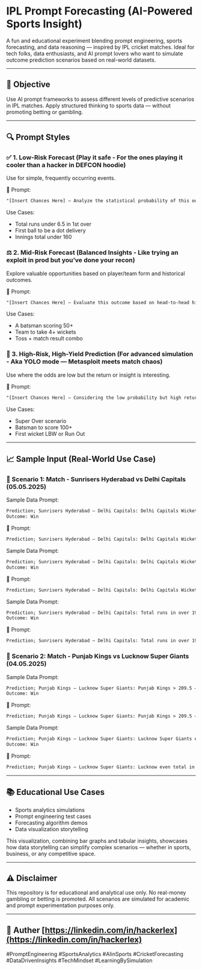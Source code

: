 # IPL Prompt Forecasting (AI-Powered Sports Insight)

A fun and educational experiment blending prompt engineering, sports forecasting, and data reasoning — inspired by IPL cricket matches. Ideal for tech folks, data enthusiasts, and AI prompt lovers who want to simulate outcome prediction scenarios based on real-world datasets.

---

## 📌 Objective

Use AI prompt frameworks to assess different levels of predictive scenarios in IPL matches. Apply structured thinking to sports data — without promoting betting or gambling.

---

## 🔍 Prompt Styles

### ✅ 1. Low-Risk Forecast (Play it safe - For the ones playing it cooler than a hacker in DEFCON hoodie)

Use for simple, frequently occurring events.

🧠 Prompt:

```txt
"[Insert Chances Here] — Analyze the statistical probability of this outcome based on recent team performance, pitch behavior, and player form. Is this a low-risk, high-consistency prediction worth considering?"
```

Use Cases:

* Total runs under 6.5 in 1st over
* First ball to be a dot delivery
* Innings total under 160

### ⚖️ 2. Mid-Risk Forecast (Balanced Insights - Like trying an exploit in prod but you’ve done your recon)

Explore valuable opportunities based on player/team form and historical outcomes.

🧠 Prompt:

```txt
"[Insert Chances Here] — Evaluate this outcome based on head-to-head history, current match momentum, and statistical odds. Does it present a reasonable risk-to-reward ratio?"
```

Use Cases:

* A batsman scoring 50+
* Team to take 4+ wickets
* Toss + match result combo

### 🎯 3. High-Risk, High-Yield Prediction (For advanced simulation - Aka YOLO mode — Metasploit meets match chaos)

Use where the odds are low but the return or insight is interesting.

🧠 Prompt:

```txt
"[Insert Chances Here] — Considering the low probability but high return, what’s the realistic likelihood of this outcome based on upset patterns, player volatility, and match-day surprises?"
```

Use Cases:

* Super Over scenario
* Batsman to score 100+
* First wicket LBW or Run Out

---

## 📈 Sample Input (Real-World Use Case)

### 🧪 Scenario 1: Match - Sunrisers Hyderabad vs Delhi Capitals (05.05.2025)

Sample Data Prompt:

```txt
Prediction; Sunrisers Hyderabad – Delhi Capitals: Delhi Capitals Wicket in over 5 – Yes  
Outcome: Win
```

🧠 Prompt:

```txt
Prediction; Sunrisers Hyderabad – Delhi Capitals: Delhi Capitals Wicket in over 5 — Evaluate this outcome based on head-to-head history, current match momentum, and statistical odds. Does it present a reasonable risk-to-reward ratio?
```

Sample Data Prompt:

```txt
Prediction; Sunrisers Hyderabad – Delhi Capitals: Delhi Capitals Wicket in over 4 – No  
Outcome: Win
```

🧠 Prompt:

```txt
Prediction; Sunrisers Hyderabad – Delhi Capitals: Delhi Capitals Wicket in over 4 — Analyze the statistical probability of this outcome based on recent team performance, pitch behavior, and player form. Is this a low-risk, high-consistency prediction worth considering?.
```

Sample Data Prompt:

```txt
Prediction; Sunrisers Hyderabad – Delhi Capitals: Total runs in over 19 delivery 1, Delhi Capitals Total 3.5 – Over  
Outcome: Win
```

🧠 Prompt:

```txt
Prediction; Sunrisers Hyderabad – Delhi Capitals: Total runs in over 19 delivery 1 — Considering the low probability but high return, what’s the realistic likelihood of this outcome based on upset patterns, player volatility, and match-day surprises?
```

### 🧪 Scenario 2: Match - Punjab Kings vs Lucknow Super Giants (04.05.2025)

Sample Data Prompt:

```txt
Prediction; Punjab Kings – Lucknow Super Giants: Punjab Kings > 209.5 – Yes  
Outcome: Win
```

🧠 Prompt:

```txt
Prediction; Punjab Kings – Lucknow Super Giants: Punjab Kings > 209.5 — Analyze the statistical probability of this outcome based on recent team performance, pitch behavior, and player form. Is this a low-risk, high-consistency prediction worth considering?
```

Sample Data Prompt:

```txt
Prediction; Punjab Kings – Lucknow Super Giants: Lucknow Super Giants even total in over 19 – Yes  
Outcome: Win
```

🧠 Prompt:

```txt
Prediction; Punjab Kings – Lucknow Super Giants: Lucknow even total in over 19 — Considering the low probability but high return, what’s the realistic likelihood of this outcome based on upset patterns, player volatility, and match-day surprises?
```

---

## 📚 Educational Use Cases

* Sports analytics simulations
* Prompt engineering test cases
* Forecasting algorithm demos
* Data visualization storytelling

This visualization, combining bar graphs and tabular insights, showcases how data storytelling can simplify complex scenarios — whether in sports, business, or any competitive space.

---

## ⚠️ Disclaimer

This repository is for educational and analytical use only. No real-money gambling or betting is promoted. All scenarios are simulated for academic and prompt experimentation purposes only.

---

## 🧠 Auther [https://linkedin.com/in/hackerlex](https://linkedin.com/in/hackerlex)

\#PromptEngineering #SportsAnalytics #AIinSports #CricketForecasting #DataDrivenInsights #TechMindset #LearningBySimulation
